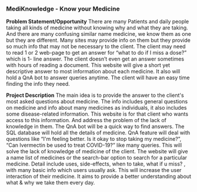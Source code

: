 ### MediKnowledge - Know your Medicine

**Problem Statement/Opportunity**
There are many Patients and daily people taking all kinds of medicine without knowing why and what they are taking.
And there are many confusing similar name medicine, we know them as one but they are different.
Many sites may provide info on them but they provide so much info that may not be necessary to the client.
The client may need to read 1 or 2 web-page to get an answer for “what to do if I miss a dose?” which is 1- line answer.
The client doesn’t even get an answer sometimes with hours of reading a document. This website will give a short yet descriptive answer to most information about each medicine.
It also will hold a QnA bot to answer queries anytime. The client will have an easy time finding the info they need.

**Project Description**
The main idea is to provide the answer to the client's most asked questions about medicine.
The info includes general questions on medicine and info about many medicines as individuals, it also includes some disease-related information.
This website is for that client who wants access to this information. And address the problem of the lack of knowledge in them. The QnA bot will be a quick way to find answers.
The SQL database will hold all the details of medicine.
QnA feature will deal with questions like “I'm feeling better. Is it okay to stop taking my medicine?”, “Can Ivermectin be used to treat COVID-19?” like many queries.
This will solve the lack of knowledge of medicine of the client. The website will give a name list of medicines or the search-bar option to search for a particular medicine.
Detail include uses, side-effects, when to take, what if u miss? , with many basic info which users usually ask. This will increase the user interaction of their medicine.
It aims to provide a better understanding about what & why we take them every day.
